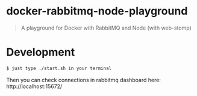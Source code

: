# docker-rabbitmq-node-playground

> A playground for Docker with RabbitMQ and Node (with web-stomp)

# Development

```bash
$ just type ./start.sh in your terminal
```

Then you can check connections in rabbitmq dashboard here: http://localhost:15672/
